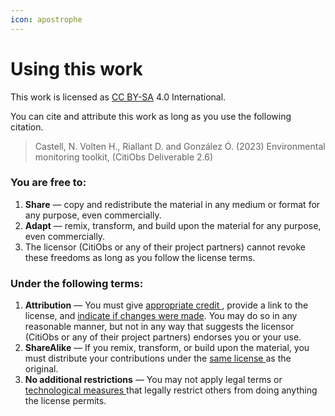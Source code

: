 ```yaml
---
icon: apostrophe
---
```


# Using this work

This work is licensed as [CC BY-SA](https://creativecommons.org/licenses/by-sa/4.0/) 4.0 International.&#x20;

You can cite and attribute this work as long as you use the following citation.

> Castell, N. Volten H., Riallant D. and González Ó. (2023) Environmental monitoring toolkit, (CitiObs Deliverable 2.6)

### You are free to: <a href="#rights" id="rights"></a>

1. **Share** — copy and redistribute the material in any medium or format for any purpose, even commercially.
2. **Adapt** — remix, transform, and build upon the material for any purpose, even commercially.
3. The licensor (CitiObs or any of their project partners) cannot revoke these freedoms as long as you follow the license terms.

### Under the following terms: <a href="#terms" id="terms"></a>

1. **Attribution** — You must give [appropriate credit ](https://creativecommons.org/licenses/by-sa/4.0/#ref-appropriate-credit), provide a link to the license, and [indicate if changes were made](https://creativecommons.org/licenses/by-sa/4.0/#ref-indicate-changes). You may do so in any reasonable manner, but not in any way that suggests the licensor (CitiObs or any of their project partners) endorses you or your use.
2. **ShareAlike** — If you remix, transform, or build upon the material, you must distribute your contributions under the [same license ](https://creativecommons.org/licenses/by-sa/4.0/#ref-same-license)as the original.
3. **No additional restrictions** — You may not apply legal terms or [technological measures ](https://creativecommons.org/licenses/by-sa/4.0/#ref-technological-measures)that legally restrict others from doing anything the license permits.
